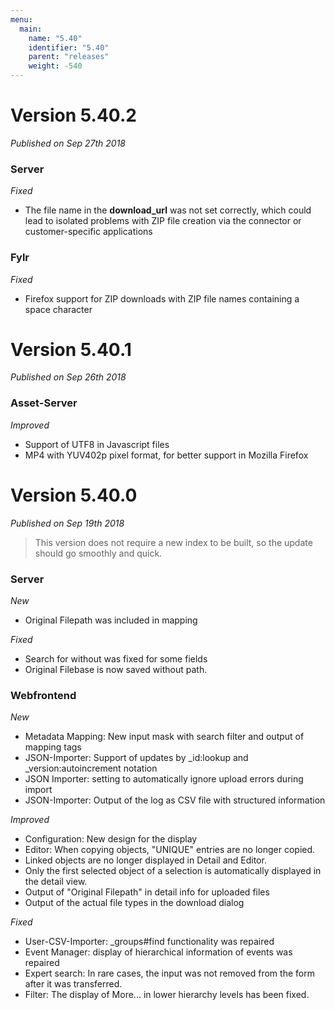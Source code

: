 ```yaml
---
menu:
  main:
    name: "5.40"
    identifier: "5.40"
    parent: "releases"
    weight: -540
---
```


# Version 5.40.2

*Published on Sep 27th 2018*

### Server

*Fixed*

- The file name in the **download_url** was not set correctly, which could lead to isolated problems with ZIP file creation via the connector or customer-specific applications

### Fylr

*Fixed*

- Firefox support for ZIP downloads with ZIP file names containing a space character

# Version 5.40.1

*Published on Sep 26th 2018*

### Asset-Server

*Improved*

- Support of UTF8 in Javascript files
- MP4 with YUV402p pixel format, for better support in Mozilla Firefox

# Version 5.40.0

*Published on Sep 19th 2018*

> This version does not require a new index to be built, so the update should go smoothly and quick.

### Server

*New*

- Original Filepath was included in mapping

*Fixed*

- Search for without was fixed for some fields
- Original Filebase is now saved without path.

### Webfrontend

*New*

- Metadata Mapping: New input mask with search filter and output of mapping tags
- JSON-Importer: Support of updates by _id:lookup and _version:autoincrement notation
- JSON Importer: setting to automatically ignore upload errors during import
- JSON-Importer: Output of the log as CSV file with structured information

*Improved*

- Configuration: New design for the display
- Editor: When copying objects, "UNIQUE" entries are no longer copied.
- Linked objects are no longer displayed in Detail and Editor.
- Only the first selected object of a selection is automatically displayed in the detail view.
- Output of "Original Filepath" in detail info for uploaded files
- Output of the actual file types in the download dialog

*Fixed*

- User-CSV-Importer: _groups#find functionality was repaired
- Event Manager: display of hierarchical information of events was repaired
- Expert search: In rare cases, the input was not removed from the form after it was transferred.
- Filter: The display of More... in lower hierarchy levels has been fixed.


